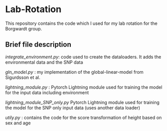 # Lab-Rotation
This repository contains the code which I used for my lab rotation for the Borgwardt group.

## Brief file description
*integrate_environment.py*: code used to create the dataloaders. It adds the environmental data and the SNP data

*gln_model.py* : my implementation of the global-linear-model from Sigurdsson et al.

*lightning_module.py* : Pytorch Lightning module used for training the model for the input data including environment

*lightning_module_SNP_only.py* Pytorch Lightning module used for training the model for the SNP only input data (uses another data loader)

*utily.py* : contains the code for the score transformation of height based on sex and age
